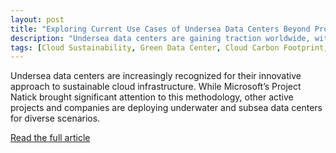 ```yaml
---
layout: post
title: "Exploring Current Use Cases of Undersea Data Centers Beyond Project Natick"
description: "Undersea data centers are gaining traction worldwide, with diverse innovative designs enhancing sustainability and reducing latency. Beyond Project Natick, new modular, offshore, and floating solutions are expanding the future of eco-friendly cloud infrastructure."
tags: [Cloud Sustainability, Green Data Center, Cloud Carbon Footprint, Green Cloud Computing, Undersea Data Center]
---
```


Undersea data centers are increasingly recognized for their innovative approach to sustainable cloud infrastructure. While Microsoft’s Project Natick brought significant attention to this methodology, other active projects and companies are deploying underwater and subsea data centers for diverse scenarios.
<p><a href="https://medium.com/@domenicoscudo/exploring-current-use-cases-of-undersea-data-centers-beyond-project-natick-86f08340385f" target="_blank" >Read the full article</a></p>
